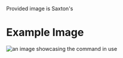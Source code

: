 Provided image is Saxton's

# Example Image

![an image showcasing the command in use](/static/images/commands/heavensdoor/heavens%20door%20saxton.png)